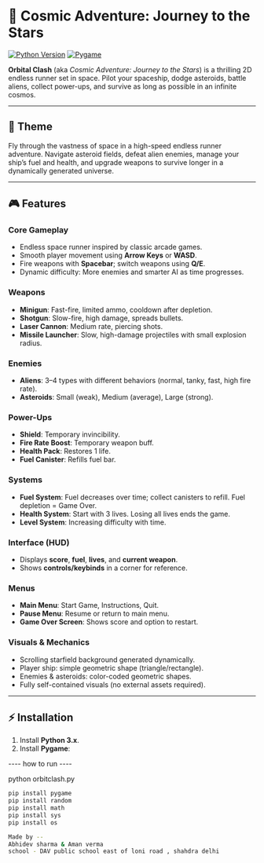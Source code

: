 # 🌌 Cosmic Adventure: Journey to the Stars

[![Python Version](https://img.shields.io/badge/Python-3.x-blue.svg)](https://www.python.org/)
[![Pygame](https://img.shields.io/badge/Pygame-2.5.2-brightgreen.svg)](https://www.pygame.org/)

**Orbital Clash** (aka *Cosmic Adventure: Journey to the Stars*) is a thrilling 2D endless runner set in space. Pilot your spaceship, dodge asteroids, battle aliens, collect power-ups, and survive as long as possible in an infinite cosmos.

---

## 🎨 Theme
Fly through the vastness of space in a high-speed endless runner adventure. Navigate asteroid fields, defeat alien enemies, manage your ship’s fuel and health, and upgrade weapons to survive longer in a dynamically generated universe.

---

## 🎮 Features

### Core Gameplay
- Endless space runner inspired by classic arcade games.
- Smooth player movement using **Arrow Keys** or **WASD**.
- Fire weapons with **Spacebar**; switch weapons using **Q/E**.
- Dynamic difficulty: More enemies and smarter AI as time progresses.

### Weapons
- **Minigun**: Fast-fire, limited ammo, cooldown after depletion.
- **Shotgun**: Slow-fire, high damage, spreads bullets.
- **Laser Cannon**: Medium rate, piercing shots.
- **Missile Launcher**: Slow, high-damage projectiles with small explosion radius.

### Enemies
- **Aliens**: 3–4 types with different behaviors (normal, tanky, fast, high fire rate).
- **Asteroids**: Small (weak), Medium (average), Large (strong).

### Power-Ups
- **Shield**: Temporary invincibility.
- **Fire Rate Boost**: Temporary weapon buff.
- **Health Pack**: Restores 1 life.
- **Fuel Canister**: Refills fuel bar.

### Systems
- **Fuel System**: Fuel decreases over time; collect canisters to refill. Fuel depletion = Game Over.
- **Health System**: Start with 3 lives. Losing all lives ends the game.
- **Level System**: Increasing difficulty with time.

### Interface (HUD)
- Displays **score**, **fuel**, **lives**, and **current weapon**.
- Shows **controls/keybinds** in a corner for reference.

### Menus
- **Main Menu**: Start Game, Instructions, Quit.
- **Pause Menu**: Resume or return to main menu.
- **Game Over Screen**: Shows score and option to restart.

### Visuals & Mechanics
- Scrolling starfield background generated dynamically.
- Player ship: simple geometric shape (triangle/rectangle).
- Enemies & asteroids: color-coded geometric shapes.
- Fully self-contained visuals (no external assets required).

---

## ⚡ Installation

1. Install **Python 3.x**.
2. Install **Pygame**:

---- how to run ----

python orbitclash.py


```bash
pip install pygame
pip install random
pip install math
pip install sys
pip install os

Made by -- 
Abhidev sharma & Aman verma
school - DAV public school east of loni road , shahdra delhi 
